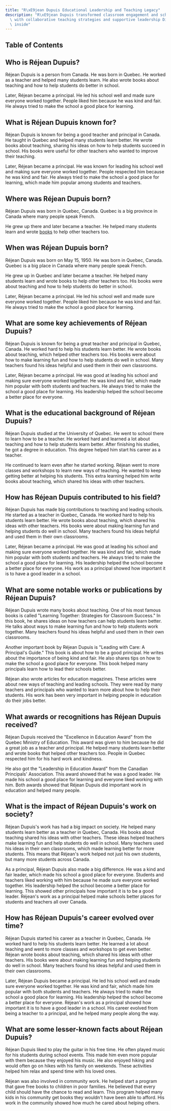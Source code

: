 ```yaml
---
title: "R\xE9jean Dupuis Educational Leadership and Teaching Legacy"
description: "R\xE9jean Dupuis transformed classroom engagement and school culture\
  \ with collaborative teaching strategies and supportive leadership Discover more\
  \ inside"
---
```





## Table of Contents

## Who is Réjean Dupuis?

Réjean Dupuis is a person from Canada. He was born in Quebec. He worked as a teacher and helped many students learn. He also wrote books about teaching and how to help students do better in school.

Later, Réjean became a principal. He led his school well and made sure everyone worked together. People liked him because he was kind and fair. He always tried to make the school a good place for learning.

## What is Réjean Dupuis known for?

Réjean Dupuis is known for being a good teacher and principal in Canada. He taught in Quebec and helped many students learn better. He wrote books about teaching, sharing his ideas on how to help students succeed in school. His books were useful for other teachers who wanted to improve their teaching.

Later, Réjean became a principal. He was known for leading his school well and making sure everyone worked together. People respected him because he was kind and fair. He always tried to make the school a good place for learning, which made him popular among students and teachers.

## Where was Réjean Dupuis born?

Réjean Dupuis was born in Quebec, Canada. Quebec is a big province in Canada where many people speak French.

He grew up there and later became a teacher. He helped many students learn and wrote [books](/wiki/algo-trading-books) to help other teachers too.

## When was Réjean Dupuis born?

Réjean Dupuis was born on May 15, 1950. He was born in Quebec, Canada. Quebec is a big place in Canada where many people speak French.

He grew up in Quebec and later became a teacher. He helped many students learn and wrote books to help other teachers too. His books were about teaching and how to help students do better in school.

Later, Réjean became a principal. He led his school well and made sure everyone worked together. People liked him because he was kind and fair. He always tried to make the school a good place for learning.

## What are some key achievements of Réjean Dupuis?

Réjean Dupuis is known for being a great teacher and principal in Quebec, Canada. He worked hard to help his students learn better. He wrote books about teaching, which helped other teachers too. His books were about how to make learning fun and how to help students do well in school. Many teachers found his ideas helpful and used them in their own classrooms.

Later, Réjean became a principal. He was good at leading his school and making sure everyone worked together. He was kind and fair, which made him popular with both students and teachers. He always tried to make the school a good place for learning. His leadership helped the school become a better place for everyone.

## What is the educational background of Réjean Dupuis?

Réjean Dupuis studied at the University of Quebec. He went to school there to learn how to be a teacher. He worked hard and learned a lot about teaching and how to help students learn better. After finishing his studies, he got a degree in education. This degree helped him start his career as a teacher.

He continued to learn even after he started working. Réjean went to more classes and workshops to learn new ways of teaching. He wanted to keep getting better at helping his students. This extra learning helped him write books about teaching, which shared his ideas with other teachers.

## How has Réjean Dupuis contributed to his field?

Réjean Dupuis has made big contributions to teaching and leading schools. He started as a teacher in Quebec, Canada. He worked hard to help his students learn better. He wrote books about teaching, which shared his ideas with other teachers. His books were about making learning fun and helping students do well in school. Many teachers found his ideas helpful and used them in their own classrooms.

Later, Réjean became a principal. He was good at leading his school and making sure everyone worked together. He was kind and fair, which made him popular with both students and teachers. He always tried to make the school a good place for learning. His leadership helped the school become a better place for everyone. His work as a principal showed how important it is to have a good leader in a school.

## What are some notable works or publications by Réjean Dupuis?

Réjean Dupuis wrote many books about teaching. One of his most famous books is called "Learning Together: Strategies for Classroom Success." In this book, he shares ideas on how teachers can help students learn better. He talks about ways to make learning fun and how to help students work together. Many teachers found his ideas helpful and used them in their own classrooms.

Another important book by Réjean Dupuis is "Leading with Care: A Principal's Guide." This book is about how to be a good principal. He writes about the importance of being kind and fair. He also shares tips on how to make the school a good place for everyone. This book helped many principals learn how to lead their schools better.

Réjean also wrote articles for education magazines. These articles were about new ways of teaching and leading schools. They were read by many teachers and principals who wanted to learn more about how to help their students. His work has been very important in helping people in education do their jobs better.

## What awards or recognitions has Réjean Dupuis received?

Réjean Dupuis received the "Excellence in Education Award" from the Quebec Ministry of Education. This award was given to him because he did a great job as a teacher and principal. He helped many students learn better and wrote books that helped other teachers too. People in Quebec respected him for his hard work and kindness.

He also got the "Leadership in Education Award" from the Canadian Principals' Association. This award showed that he was a good leader. He made his school a good place for learning and everyone liked working with him. Both awards showed that Réjean Dupuis did important work in education and helped many people.

## What is the impact of Réjean Dupuis's work on society?

Réjean Dupuis's work has had a big impact on society. He helped many students learn better as a teacher in Quebec, Canada. His books about teaching shared his ideas with other teachers. These ideas helped teachers make learning fun and help students do well in school. Many teachers used his ideas in their own classrooms, which made learning better for more students. This means that Réjean's work helped not just his own students, but many more students across Canada.

As a principal, Réjean Dupuis also made a big difference. He was a kind and fair leader, which made his school a good place for everyone. Students and teachers liked working with him because he made sure everyone worked together. His leadership helped the school become a better place for learning. This showed other principals how important it is to be a good leader. Réjean's work as a principal helped make schools better places for students and teachers all over Canada.

## How has Réjean Dupuis's career evolved over time?

Réjean Dupuis started his career as a teacher in Quebec, Canada. He worked hard to help his students learn better. He learned a lot about teaching and went to more classes and workshops to get even better. Réjean wrote books about teaching, which shared his ideas with other teachers. His books were about making learning fun and helping students do well in school. Many teachers found his ideas helpful and used them in their own classrooms.

Later, Réjean Dupuis became a principal. He led his school well and made sure everyone worked together. He was kind and fair, which made him popular with both students and teachers. He always tried to make the school a good place for learning. His leadership helped the school become a better place for everyone. Réjean's work as a principal showed how important it is to have a good leader in a school. His career evolved from being a teacher to a principal, and he helped many people along the way.

## What are some lesser-known facts about Réjean Dupuis?

Réjean Dupuis liked to play the guitar in his free time. He often played music for his students during school events. This made him even more popular with them because they enjoyed his music. He also enjoyed hiking and would often go on hikes with his family on weekends. These activities helped him relax and spend time with his loved ones.

Réjean was also involved in community work. He helped start a program that gave free books to children in poor families. He believed that every child should have the chance to read and learn. This program helped many kids in his community get books they wouldn't have been able to afford. His work in the community showed how much he cared about helping others.

